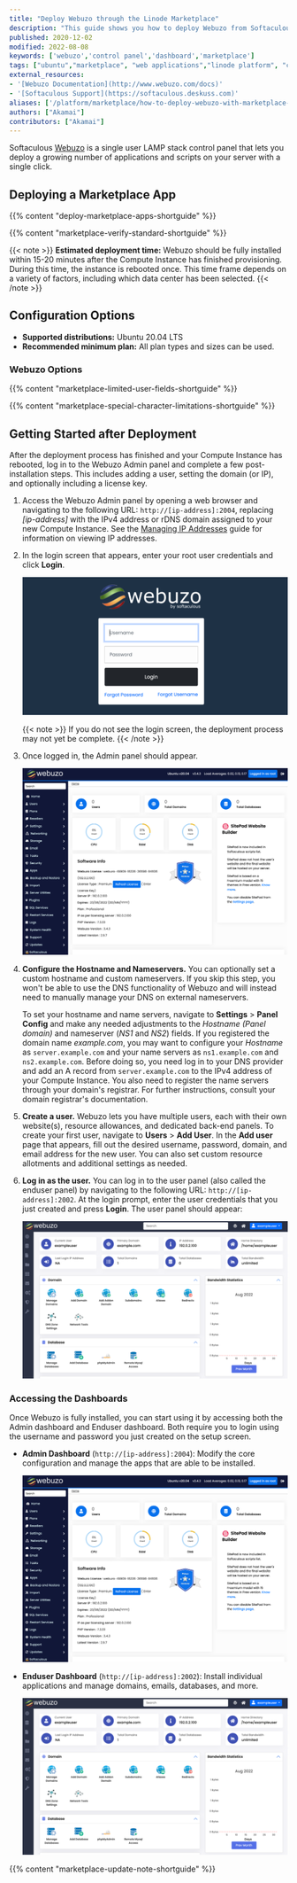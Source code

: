 ```yaml
---
title: "Deploy Webuzo through the Linode Marketplace"
description: "This guide shows you how to deploy Webuzo from Softaculous, a LAMP stack control panel that lets you deploy a growing number of applications and scripts."
published: 2020-12-02
modified: 2022-08-08
keywords: ['webuzo','control panel','dashboard','marketplace']
tags: ["ubuntu","marketplace", "web applications","linode platform", "cloud manager"]
external_resources:
- '[Webuzo Documentation](http://www.webuzo.com/docs)'
- '[Softaculous Support](https://softaculous.deskuss.com)'
aliases: ['/platform/marketplace/how-to-deploy-webuzo-with-marketplace-apps/', '/platform/one-click/how-to-deploy-webuzo-with-one-click-apps/','/guides/how-to-deploy-webuzo-with-one-click-apps/','/guides/deploy-webuzo-with-marketplace-apps/','/guides/webuzo-marketplace-app/']
authors: ["Akamai"]
contributors: ["Akamai"]
---
```


Softaculous [Webuzo](https://www.webuzo.com) is a single user LAMP stack control panel that lets you deploy a growing number of applications and scripts on your server with a single click.

## Deploying a Marketplace App

{{% content "deploy-marketplace-apps-shortguide" %}}

{{% content "marketplace-verify-standard-shortguide" %}}

{{< note >}}
**Estimated deployment time:** Webuzo should be fully installed within 15-20 minutes after the Compute Instance has finished provisioning. During this time, the instance is rebooted once. This time frame depends on a variety of factors, including which data center has been selected.
{{< /note >}}

## Configuration Options

- **Supported distributions:** Ubuntu 20.04 LTS
- **Recommended minimum plan:** All plan types and sizes can be used.

### Webuzo Options

{{% content "marketplace-limited-user-fields-shortguide" %}}

{{% content "marketplace-special-character-limitations-shortguide" %}}

## Getting Started after Deployment

After the deployment process has finished and your Compute Instance has rebooted, log in to the Webuzo Admin panel and complete a few post-installation steps. This includes adding a user, setting the domain (or IP), and optionally including a license key.

1.  Access the Webuzo Admin panel by opening a web browser and navigating to the following URL: `http://[ip-address]:2004`, replacing *[ip-address]* with the IPv4 address or rDNS domain assigned to your new Compute Instance. See the [Managing IP Addresses](/docs/products/compute/compute-instances/guides/manage-ip-addresses/) guide for information on viewing IP addresses.

1. In the login screen that appears, enter your root user credentials and click **Login**.

    ![Screenshot of the Webuzo Admin Login page](webuzo-admin-login.png)

    {{< note >}}
    If you do not see the login screen, the deployment process may not yet be complete.
    {{< /note >}}

1.  Once logged in, the Admin panel should appear.

    ![Webuzo Admin Panel](webuzo-admin-panel.png)

1.  **Configure the Hostname and Nameservers.** You can optionally set a custom hostname and custom nameservers. If you skip this step, you won't be able to use the DNS functionality of Webuzo and will instead need to manually manage your DNS on external nameservers.

    To set your hostname and name servers, navigate to **Settings** > **Panel Config** and make any needed adjustments to the *Hostname (Panel domain)* and nameserver (*NS1* and *NS2*) fields. If you registered the domain name *example.com*, you may want to configure your *Hostname* as `server.example.com` and your name servers as `ns1.example.com` and `ns2.example.com`. Before doing so, you need log in to your DNS provider and add an A record from `server.example.com` to the IPv4 address of your Compute Instance. You also need to register the name servers through your domain's registrar. For further instructions, consult your domain registrar's documentation.

1.  **Create a user.** Webuzo lets you have multiple users, each with their own website(s), resource allowances, and dedicated back-end panels. To create your first user, navigate to **Users** > **Add User**. In the **Add user** page that appears, fill out the desired username, password, domain, and email address for the new user. You can also set custom resource allotments and additional settings as needed.

1.  **Log in as the user.** You can log in to the user panel (also called the enduser panel) by navigating to the following URL: `http://[ip-address]:2002`. At the login prompt, enter the user credentials that you just created and press **Login**. The user panel should appear:

    ![Webuzo Enduser Panel](webuzo-enduser-panel.png)

### Accessing the Dashboards

Once Webuzo is fully installed, you can start using it by accessing both the Admin dashboard and Enduser dashboard. Both require you to login using the username and password you just created on the setup screen.

- **Admin Dashboard** (`http://[ip-address]:2004`): Modify the core configuration and manage the apps that are able to be installed.

    ![Webuzo Admin Panel](webuzo-admin-panel.png)

- **Enduser Dashboard** (`http://[ip-address]:2002`): Install individual applications and manage domains, emails, databases, and more.

    ![Webuzo Enduser Panel](webuzo-enduser-panel.png)

{{% content "marketplace-update-note-shortguide" %}}
